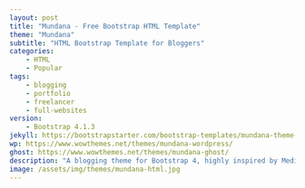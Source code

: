 ```yaml
---
layout: post
title: "Mundana - Free Bootstrap HTML Template"
theme: "Mundana"
subtitle: "HTML Bootstrap Template for Bloggers"          
categories:
    - HTML
    - Popular
tags: 
    - blogging
    - portfolio
    - freelancer
    - full-websites
version:
    - Bootstrap 4.1.3
jekyll: https://bootstrapstarter.com/bootstrap-templates/mundana-theme-jekyll/
wp: https://www.wowthemes.net/themes/mundana-wordpress/
ghost: https://www.wowthemes.net/themes/mundana-ghost/
description: "A blogging theme for Bootstrap 4, highly inspired by Medium's layout."
image: /assets/img/themes/mundana-html.jpg
---
```

